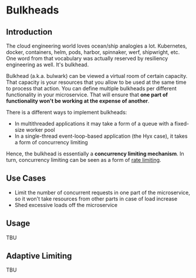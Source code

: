# Bulkheads

## Introduction

The cloud engineering world loves ocean/ship analogies a lot. 
Kubernetes, docker, containers, helm, pods, harbor, spinnaker, werf, shipwright, etc.
One word from that vocabulary was actually reserved by resiliency engineering as well. It's bulkhead.

Bulkhead (a.k.a. bulwark) can be viewed a virtual room of certain capacity. That capacity is your resources that you allow to be used at the same time to process that action.
You can define multiple bulkheads per different functionality in your microservice. 
That will ensure that **one part of functionality won't be working at the expense of another**.

There is a different ways to implement bulkheads:

* In multithreaded applications it may take a form of a queue with a fixed-size worker pool
* In a single-thread event-loop-based application (the Hyx case), it takes a form of concurrency limiting

Hence, the bulkhead is essentially a **concurrency limiting mechanism**. In turn, concurrency limiting can be seen as a form of
[rate limiting](rate_limiter.md).

## Use Cases

* Limit the number of concurrent requests in one part of the microservice, so it won't take resources from other parts in case of load increase
* Shed excessive loads off the microservice

## Usage

TBU

## Adaptive Limiting

TBU

